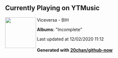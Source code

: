 ## Currently Playing on YTMusic

[<img align="left" width="100" src="https://lh3.googleusercontent.com/i9uJ6wlxR_oFCRCcvUGp1AG4ag5a3k4LRCWKiWkOMHh1cn3iDJV2WvUN3EHSYvnkmbygjTJugf27o5Xgsg">](https://music.youtube.com/channel/UC_3AeIAcbi01OChGkTanuuQ)

Viceversa - BIH

**Albums**: "Incomplete"

Last updated at 12/02/2020 11:12

#### Generated with [20chan/github-now](https://github.com/20chan/github-now)

